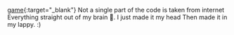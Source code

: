 [game]("https://templar-ajay.github.io/game"){:target="_blank"}
Not a single part of the code is taken from internet 
Everything straight out of my brain 🧠.
I just made it my head 
Then made it in my lappy.
:)
